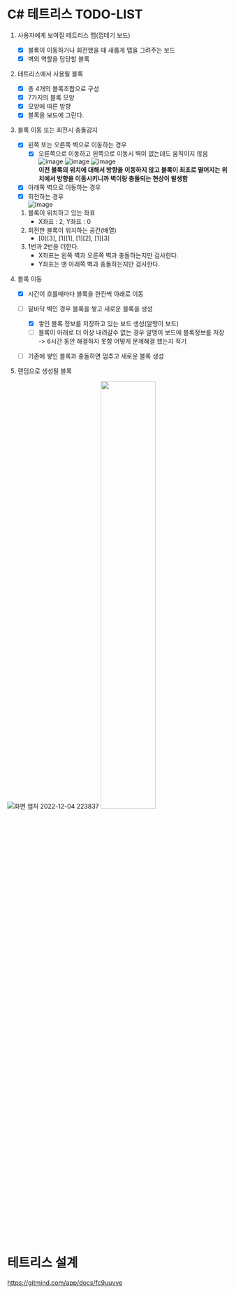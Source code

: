 # C# 테트리스 TODO-LIST

1. 사용자에게 보여질 테트리스 맵(껍데기 보드)
    - [x] 블록이 이동하거나 회전했을 때 새롭게 맵을 그려주는 보드
    - [x] 벽의 역할을 담당할 블록

2. 테트리스에서 사용될 블록  
    - [x] 총 4개의 블록조합으로 구성    
    - [x] 7가지의 블록 모양
    - [x] 모양에 따른 방향
    - [x] 블록을 보드에 그린다.  

3. 블록 이동 또는 회전시 충돌감지
    - [x] 왼쪽 또는 오른쪽 벽으로 이동하는 경우
      - [x] 오른쪽으로 이동하고 왼쪽으로 이동시 벽이 없는데도 움직이지 않음   
       ![image](https://user-images.githubusercontent.com/53106848/206368244-6ea5da0c-99b0-4935-a699-4e4f910c55c0.png)
       ![image](https://user-images.githubusercontent.com/53106848/206368269-4ab2fdc9-4ac0-4ab4-9880-8fb375557f94.png)
       ![image](https://user-images.githubusercontent.com/53106848/206368290-d6f6ffa1-18ec-46ee-81eb-427e0af942df.png)  
       **이전 블록의 위치에 대해서 방향을 이동하지 않고 블록이 최초로 떨어지는 위치에서 방향을 이동시키니까 벽이랑 충돌되는 현상이 발생함**
    - [x] 아래쪽 벽으로 이동하는 경우
    - [x] 회전하는 경우    
         ![image](https://user-images.githubusercontent.com/53106848/206642474-700fe035-df3f-4091-b2fb-3b05fa6d981c.png)    
     1. 블록이 위치하고 있는 좌표 
        - X좌표 : 2, Y좌표 : 0
     2. 회전한 블록이 위치하는 공간(배열)
        - [0][3], [1][1], [1][2], [1][3]
     3. 1번과 2번을 더한다. 
        - X좌표는 왼쪽 벽과 오른쪽 벽과 충돌하는지만 검사한다.
        - Y좌표는 맨 아래쪽 벽과 충돌하는지만 검사한다.

4. 블록 이동
    - [X] 시간이 흐를때마다 블록을 한칸씩 아래로 이동 
    - [ ] 밑바닥 벽인 경우 블록을 쌓고 새로운 블록을 생성
        - [x] 쌓인 블록 정보를 저장하고 있는 보드 생성(알맹이 보드)
        - [ ] 블록이 아래로 더 이상 내려갈수 없는 경우 알맹이 보드에 블록정보를 저장
        -> 6시간 동안 해결하지 못함 어떻게 문제해결 했는지 적기
    - [ ] 기존에 쌓인 블록과 충돌하면 멈추고 새로운 블록 생성

       
5. 랜덤으로 생성될 블록

![화면 캡처 2022-12-04 223837](https://user-images.githubusercontent.com/53106848/205493736-b49188fc-19e6-4def-bbfe-08963e8d0dd4.png)
<img width="50%" src="https://user-images.githubusercontent.com/53106848/205493726-d675153b-ee52-45a3-8267-928f43e737eb.jpg" />

# 테트리스 설계
https://gitmind.com/app/docs/fc9uuvve



